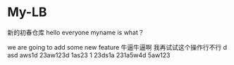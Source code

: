 # My-LB
新的初春仓库
hello everyone 
myname is
what？


we are going to add some new feature
牛逼牛逼啊
我再试试这个操作行不行
d asd aws1d 23aw123d 1as23 
1 23ds1a 231a5w4d 5aw123 